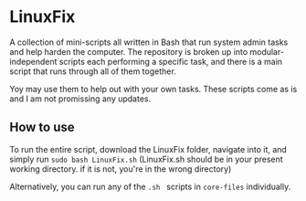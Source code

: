 # LinuxFix
A collection of mini-scripts all written in Bash that run system admin tasks and help harden the computer.
The repository is broken up into modular-independent scripts each performing a specific task, and there is a main script that runs through all of them together.

Yoy may use them to help out with your own tasks. These scripts come as is and I am not promissing any updates.

## How to use
To run the entire script, download the LinuxFix folder, navigate into it, and simply run `sudo bash LinuxFix.sh` (LinuxFix.sh should be in your present working directory. if it is not, you're in the wrong directory)

Alternatively, you can run any of the `.sh ` scripts in `core-files` individually.
